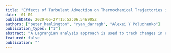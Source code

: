 ```yaml
---
title: "Effects of Turbulent Advection on Thermochemical Trajectories in Premixed Flames"
date: -01-01
publishDate: 2020-06-27T15:52:06.548905Z
authors: ["peter_hamlington", "ryan_darragh", "Alexei Y Poludnenko"]
publication_types: ["1"]
abstract: "A Lagrangian analysis approach is used to track changes in reactant mass fraction and temperature within ﬂuid parcels during premixed combustion. Time series of the reactant mass fraction and temperature along ﬂuid parcel trajectories, termed “thermochemical trajectories,” are calculated using data from direct numerical simulations of unconﬁned premixed ﬂames for two different turbulence intensities. Both of the turbulence intensities are high, with Karlovtiz and Damköhler numbers corresponding a broadened ﬂame. By analyzing time series of reactant mass fraction and temperature along ﬂuid parcel trajectories, we show that fuel consumption and temperature rise within ﬂuid parcels are frequently non-monotonic, resulting in frequent cooling events even after the temperature within a parcel has risen to 1400 K or more. Through an analysis of dynamical effects in the governing equation for the reactant mass fraction, this non-monotonicity is shown to be due to strong molecular diffusive processes resulting from the creation of large thermochemical gradients by turbulent advection. Implications of these results for the understanding of turbulent premixed ﬂame dynamics and structure are outlined."
featured: false
publication: ""
---
```


